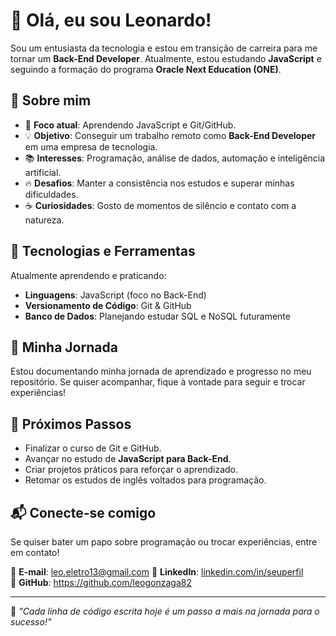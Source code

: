 # 👋 Olá, eu sou Leonardo!  

Sou um entusiasta da tecnologia e estou em transição de carreira para me tornar um **Back-End Developer**. Atualmente, estou estudando **JavaScript** e seguindo a formação do programa **Oracle Next Education (ONE)**.  

## 🚀 Sobre mim  
- 🎯 **Foco atual**: Aprendendo JavaScript e Git/GitHub.  
- 💡 **Objetivo**: Conseguir um trabalho remoto como **Back-End Developer** em uma empresa de tecnologia.
- 📚 **Interesses**: Programação, análise de dados, automação e inteligência artificial.  
- 🔥 **Desafios**: Manter a consistência nos estudos e superar minhas dificuldades.
- ☕ **Curiosidades**: Gosto de momentos de silêncio e contato com a natureza.  

## 📌 Tecnologias e Ferramentas  
Atualmente aprendendo e praticando:  
- **Linguagens**: JavaScript (foco no Back-End)  
- **Versionamento de Código**: Git & GitHub  
- **Banco de Dados**: Planejando estudar SQL e NoSQL futuramente  

## 📖 Minha Jornada  
Estou documentando minha jornada de aprendizado e progresso no meu repositório. Se quiser acompanhar, fique à vontade para seguir e trocar experiências!  

## 🎯 Próximos Passos  
- Finalizar o curso de Git e GitHub.  
- Avançar no estudo de **JavaScript para Back-End**.  
- Criar projetos práticos para reforçar o aprendizado.  
- Retomar os estudos de inglês voltados para programação.  

## 📬 Conecte-se comigo  
Se quiser bater um papo sobre programação ou trocar experiências, entre em contato!  

📩 **E-mail**: leo.eletro13@gmail.com
🔗 **LinkedIn**: [linkedin.com/in/seuperfil](https://linkedin.com/in/seuperfil)  
📂 **GitHub**: https://github.com/leogonzaga82

---

🚀 *"Cada linha de código escrita hoje é um passo a mais na jornada para o sucesso!"*  
